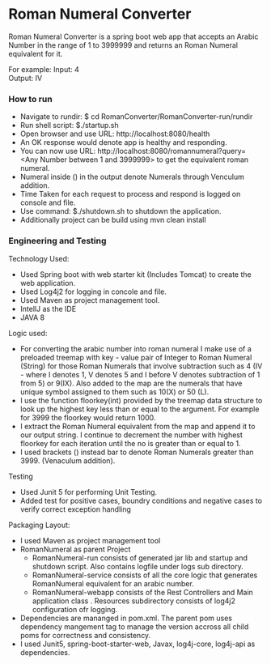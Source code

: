 # Roman Numeral Converter

Roman Numeral Converter is a spring boot web app that accepts an Arabic Number in the range of 1 to 3999999
and returns an Roman Numeral equivalent for it.

For example:
 Input: 4   
 Output: IV

### How to run
  - Navigate to rundir: 
  $ cd RomanConverter/RomanConverter-run/rundir
  - Run shell script: 
  $./startup.sh
  - Open browser and use URL: http://localhost:8080/health
  - An OK response would denote app is healthy and responding.
  - You can now use URL: http://localhost:8080/romannumeral?query=<Any Number between 1 and 3999999> to get the equivalent roman numeral.
  - Numeral inside () in the output denote Numerals through Venculum addition.
  - Time Taken for each request to process and respond is logged on console and file.
  - Use command: $./shutdown.sh to shutdown the application.
  - Additionally project can be build using mvn clean install

### Engineering and Testing
Technology Used:
  - Used Spring boot with web starter kit (Includes Tomcat) to create the web application.
  - Used Log4j2 for logging in concole and file.
  - Used Maven as project management tool.
  - IntellJ as the IDE
  - JAVA 8

Logic used:
  - For converting the arabic number into roman numeral I make use of a preloaded treemap with key - value pair of Integer to Roman Numeral (String) for those Roman Numerals that involve subtraction such as 4 (IV - where I denotes 1, V denotes 5 and I before V denotes subtraction of 1 from 5)  or 9(IX). Also added to the map are the numerals that have unique symbol assigned to them such as 10(X) or 50 (L).
  - I use the function floorkey(int) provided by the treemap data structure  to look up the highest key less than or equal to the argument. For example for 3999 the floorkey would return 1000.
  - I extract the Roman Numeral equivalent from the map and append it to our output string. I continue to decrement the number with highest floorkey for each iteration until the no is greater than or equal to 1.
  - I used brackets () instead bar to denote Roman Numerals greater than 3999. (Venaculum addition).
  
  Testing
  - Used Junit 5 for performing Unit Testing.
  - Added test for positive cases, boundry conditions and negative cases to verify correct exception handling

Packaging Layout:
 - I used Maven as project management tool
 - RomanNumeral as parent Project
    * RomanNumeral-run consists of generated jar lib and startup and shutdown script. Also contains logfile under logs sub directory.
    * RomanNumeral-service consists of all the core logic that generates RomanNumeral equivalent for an arabic number.
    * RomanNumeral-webapp consists of the Rest Controllers and Main application class . Resources subdirectory consists of log4j2 configuration ofr logging. 
 - Dependencies are mananged in pom.xml. The parent pom uses dependency mangement tag to manage the version accross all child poms for correctness and consistency.
 - I used Junit5, spring-boot-starter-web, Javax, log4j-core, log4j-api as dependencies.